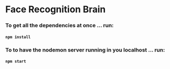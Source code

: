 # Face Recognition Brain

### To get all the dependencies at once ... run:

#### `npm install`

### To to have the nodemon server running in you localhost ... run:

#### `npm start`
